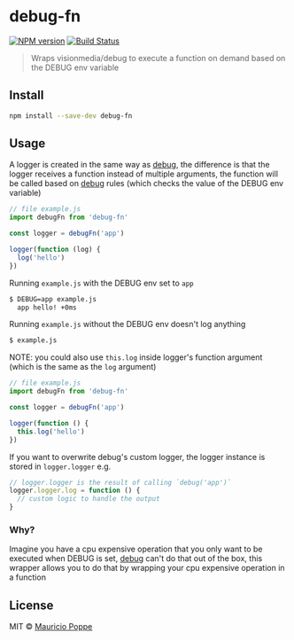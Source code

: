 # debug-fn
[![NPM version][npm-image]][npm-url]
[![Build Status][travis-image]][travis-url]

> Wraps visionmedia/debug to execute a function on demand based on the DEBUG env
variable

## Install

```sh
npm install --save-dev debug-fn
```

## Usage

A logger is created in the same way as [debug](https://www.npmjs.com/package/debug), the difference is that the logger receives a function instead of multiple arguments, the function will be called based on [debug](https://www.npmjs.com/package/debug) rules (which checks the value of the DEBUG env variable)

```js
// file example.js
import debugFn from 'debug-fn'

const logger = debugFn('app')

logger(function (log) {
  log('hello')
})
```

Running `example.js` with the DEBUG env set to `app`

```sh
$ DEBUG=app example.js
  app hello! +0ms
```

Running `example.js` without the DEBUG env doesn't log anything

```sh
$ example.js
```

NOTE: you could also use `this.log` inside logger's function argument (which is
the same as the `log` argument)

```js
// file example.js
import debugFn from 'debug-fn'

const logger = debugFn('app')

logger(function () {
  this.log('hello')
})
```

If you want to overwrite debug's custom logger, the logger instance is stored in
`logger.logger` e.g.

```js
// logger.logger is the result of calling `debug('app')`
logger.logger.log = function () {
  // custom logic to handle the output
}
```

### Why?

Imagine you have a cpu expensive operation that you only want to be executed when
DEBUG is set, [debug](https://www.npmjs.com/package/debug) can't do that out of
the box, this wrapper allows you to do that by wrapping your cpu expensive
operation in a function

## License

MIT © [Mauricio Poppe](http://maurizzzio.com)

[npm-url]: https://npmjs.org/package/debug-fn
[npm-image]: https://img.shields.io/npm/v/debug-fn.svg?style=flat

[travis-url]: https://travis-ci.org/maurizzzio/debug-fn
[travis-image]: https://img.shields.io/travis/maurizzzio/debug-fn.svg?style=flat

[codecov-url]: https://codecov.io/github/maurizzzio/debug-fn
[codecov-image]: https://img.shields.io/codecov/c/github/maurizzzio/debug-fn.svg?style=flat

[depstat-url]: https://david-dm.org/maurizzzio/debug-fn
[depstat-image]: https://david-dm.org/maurizzzio/debug-fn.svg?style=flat
[download-badge]: http://img.shields.io/npm/dm/debug-fn.svg?style=flat

